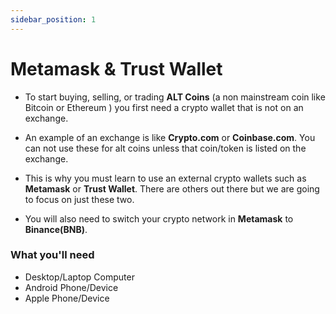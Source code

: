 ```yaml
---
sidebar_position: 1
---
```


# Metamask & Trust Wallet

- To start buying, selling, or trading **ALT Coins** (a non mainstream coin like Bitcoin or Ethereum ) you first need a crypto wallet that is not on an exchange. 

- An example of an exchange is like **Crypto.com** or **Coinbase.com**. You can not use these for alt coins unless that coin/token is listed on the exchange. 

- This is why you must learn to use an external crypto wallets such as **Metamask** or **Trust Wallet**. There are others out there but we are going to focus on just these two.

- You will also need to switch your crypto network in **Metamask** to **Binance(BNB)**.

### What you'll need

- Desktop/Laptop Computer
- Android Phone/Device
- Apple Phone/Device


